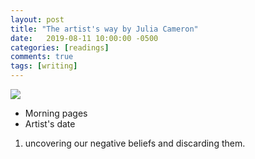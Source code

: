 ```yaml
---
layout: post
title: "The artist's way by Julia Cameron"
date:   2019-08-11 10:00:00 -0500
categories: [readings]
comments: true
tags: [writing]
---
```


<a target="_blank"  href="https://www.amazon.com/gp/product/0143129252/ref=as_li_tl?ie=UTF8&camp=1789&creative=9325&creativeASIN=0143129252&linkCode=as2&tag=nosarthur2016-20&linkId=f0e9174b190ffb7379f524f8d3e38308"><img border="0" src="//ws-na.amazon-adsystem.com/widgets/q?_encoding=UTF8&MarketPlace=US&ASIN=0143129252&ServiceVersion=20070822&ID=AsinImage&WS=1&Format=_SL250_&tag=nosarthur2016-20" ></a><img src="//ir-na.amazon-adsystem.com/e/ir?t=nosarthur2016-20&l=am2&o=1&a=0143129252" width="1" height="1" border="0" alt="" style="border:none !important; margin:0px !important;" />


* Morning pages
* Artist's date

1. uncovering our negative beliefs and discarding them.

